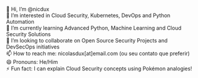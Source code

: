 👋 Hi, I’m @nicdux  
👀 I’m interested in Cloud Security, Kubernetes, DevOps and Python Automation  
🌱 I’m currently learning Advanced Python, Machine Learning and Cloud Security Solutions  
💞️ I’m looking to collaborate on Open Source Security Projects and DevSecOps initiatives  
📫 How to reach me: nicolasdux[at]email.com (ou seu contato que preferir)  
😄 Pronouns: He/Him  
⚡ Fun fact: I can explain Cloud Security concepts using Pokémon analogies!  
